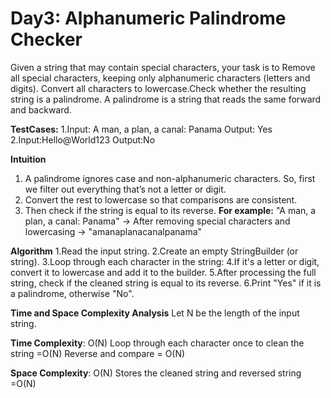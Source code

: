 # Day3: Alphanumeric Palindrome Checker  
Given a string that may contain special characters, your task is to Remove all special characters, keeping only alphanumeric characters (letters and digits). Convert all characters to lowercase.Check whether the resulting string is a palindrome. A palindrome is a string that reads the same forward and backward.

**TestCases:**
1.Input: A man, a plan, a canal: Panama
Output: Yes
2.Input:Hello@World123
Output:No

**Intuition**
1. A palindrome ignores case and non-alphanumeric characters. So, first we filter out everything that’s not a letter or digit.
2. Convert the rest to lowercase so that comparisons are consistent.
3. Then check if the string is equal to its reverse.
**For example:**
"A man, a plan, a canal: Panama"
→ After removing special characters and lowercasing → "amanaplanacanalpanama"

**Algorithm**
1.Read the input string.
2.Create an empty StringBuilder (or string).
3.Loop through each character in the string:
4.If it's a letter or digit, convert it to lowercase and add it to the builder.
5.After processing the full string, check if the cleaned string is equal to its reverse.
6.Print "Yes" if it is a palindrome, otherwise "No".

**Time and Space Complexity Analysis**
      Let N be the length of the input string.
      
**Time Complexity**: O(N)
Loop through each character once to clean the string =O(N)
Reverse and compare = O(N)

**Space Complexity**: O(N)
Stores the cleaned string and reversed string =O(N)
